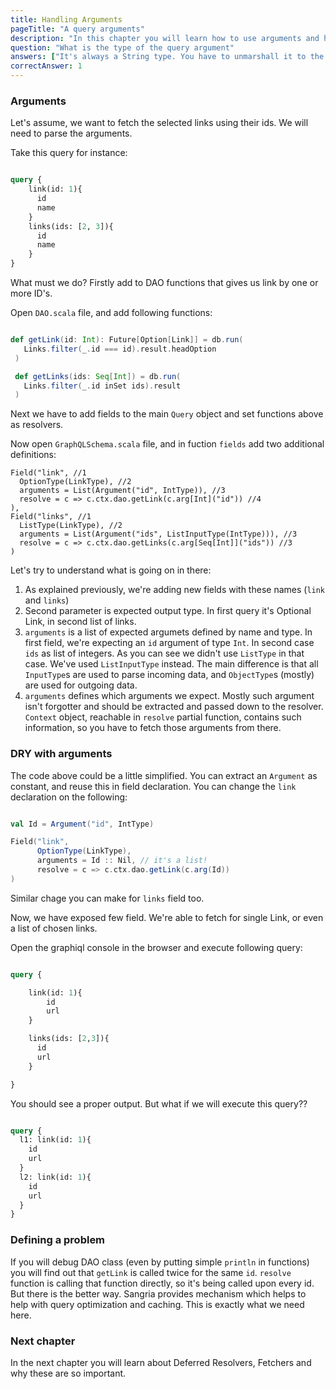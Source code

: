 ```yaml
---
title: Handling Arguments
pageTitle: "A query arguments"
description: "In this chapter you will learn how to use arguments and how to handle them and pass them to the business logic."
question: "What is the type of the query argument"
answers: ["It's always a String type. You have to unmarshall it to the type you need", "You can define the type of the argument in the schema.", "It's one of the basic types.", "Only numbers."]
correctAnswer: 1
---
```



### Arguments

Let's assume, we want to fetch the selected links using their ids. We will need to parse the arguments.

Take this query for instance:

```graphql

query {
    link(id: 1){
      id
      name
    }
    links(ids: [2, 3]){
      id
      name
    }  
}
```

What must we do? Firstly add to DAO functions that gives us link by one or more ID's.

<Instruction>

Open `DAO.scala` file, and add following functions:

```scala

def getLink(id: Int): Future[Option[Link]] = db.run(
   Links.filter(_.id === id).result.headOption
 )

 def getLinks(ids: Seq[Int]) = db.run(
   Links.filter(_.id inSet ids).result
 )
```

</Instruction>

Next we have to add fields to the main `Query` object and set functions above as resolvers.

<Instruction>

Now open `GraphQLSchema.scala` file, and in fuction `fields` add two additional definitions:

```
Field("link", //1
  OptionType(LinkType), //2
  arguments = List(Argument("id", IntType)), //3
  resolve = c => c.ctx.dao.getLink(c.arg[Int]("id")) //4
),
Field("links", //1
  ListType(LinkType), //2
  arguments = List(Argument("ids", ListInputType(IntType))), //3
  resolve = c => c.ctx.dao.getLinks(c.arg[Seq[Int]]("ids")) //3
)

```

</Instruction>

Let's try to understand what is going on in there:

1. As explained previously, we're adding new fields with these names (`link` and `links`)
1. Second parameter is expected output type. In first query it's Optional Link, in second list of links.
1. `arguments` is a list of expected argumets defined by name and type. In first field, we're expecting an `id` argument of type `Int`. In second case `ids` as list of integers. As you can see we didn't use `ListType` in that case. We've used `ListInputType` instead. The main difference is that all `InputType`s are used to parse incoming data, and `ObjectType`s (mostly) are used for outgoing data.
1. `arguments` defines which arguments we expect. Mostly such argument isn't forgotter and should be extracted and passed down to the resolver. `Context` object, reachable in `resolve` partial function, contains such information, so you have to fetch those arguments from there.

### DRY with arguments

The code above could be a little simplified. You can extract an `Argument` as constant, and reuse this in field declaration. You can change the `link` declaration on the following:

```scala

val Id = Argument("id", IntType)

Field("link",
      OptionType(LinkType),
      arguments = Id :: Nil, // it's a list!
      resolve = c => c.ctx.dao.getLink(c.arg(Id))
)
```
Similar chage you can make for `links` field too.

Now, we have exposed few field. We're able to fetch for single Link, or even a list of chosen links.

<Instruction>

Open the graphiql console in the browser and execute following query:

```graphql

query {

    link(id: 1){
    	id
    	url
  	}

  	links(ids: [2,3]){
      id
      url
    }

}
```

</Instruction>

You should see a proper output. But what if we will execute this query??

```graphql

query {
  l1: link(id: 1){
    id
    url
  }
  l2: link(id: 1){
    id
    url
  }
}
```

### Defining a problem

If you will debug DAO class (even by putting simple `println` in functions) you will find out that `getLink` is called twice for the same `id`. `resolve` function is calling that function directly, so it's being called upon every id. But there is the better way. Sangria provides mechanism which helps to help with query optimization and caching. This is exactly what we need here.


### Next chapter

In the next chapter you will learn about Deferred Resolvers, Fetchers and why these are so important.
